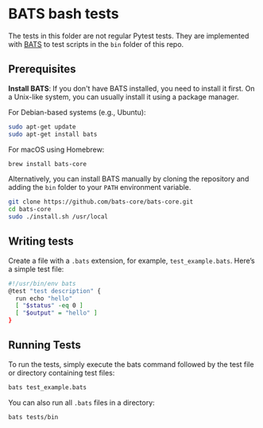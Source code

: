 # BATS bash tests

The tests in this folder are not regular Pytest tests.
They are implemented with [BATS](https://github.com/bats-core/bats-core) to test scripts in the `bin` folder of this repo.

## Prerequisites

**Install BATS**: If you don't have BATS installed, you need to install it first. On a Unix-like system, you can usually install it using a package manager.

For Debian-based systems (e.g., Ubuntu):
```bash
sudo apt-get update
sudo apt-get install bats
```

For macOS using Homebrew:
```bash
brew install bats-core
```

Alternatively, you can install BATS manually by cloning the repository and adding the `bin` folder to your `PATH` environment variable.
```bash
git clone https://github.com/bats-core/bats-core.git
cd bats-core
sudo ./install.sh /usr/local
```

## Writing tests

Create a file with a `.bats` extension, for example, `test_example.bats`. Here’s a simple test file:

```bash
#!/usr/bin/env bats
@test "test description" {
  run echo "hello"
  [ "$status" -eq 0 ]
  [ "$output" = "hello" ]
}
```

## Running Tests
To run the tests, simply execute the bats command followed by the test file or directory containing test files:

```bash
bats test_example.bats
```

You can also run all `.bats` files in a directory:

```bash
bats tests/bin
```
